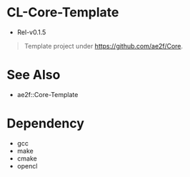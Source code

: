 # CL-Core-Template
- Rel-v0.1.5
> Template project under https://github.com/ae2f/Core.

# See Also
- ae2f::Core-Template

# Dependency
- gcc
- make
- cmake
- opencl
